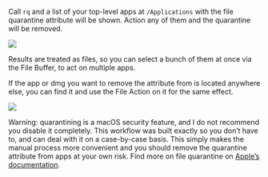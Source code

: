 Call `rq` and a list of your top-level apps at `/Applications` with the file quarantine attribute will be shown. Action any of them and the quarantine will be removed.

![](https://i.imgur.com/CUJF4uI.png)

Results are treated as files, so you can select a bunch of them at once via the File Buffer, to act on multiple apps.

If the app or dmg you want to remove the attribute from is located anywhere else, you can find it and use the File Action on it for the same effect.

![](https://i.imgur.com/gcPTAVf.png)

Warning: quarantining is a macOS security feature, and I do not recommend you disable it completely. This workflow was built exactly so you don’t have to, and can deal with it on a case-by-case basis. This simply makes the manual process more convenient and you should remove the quarantine attribute from apps at your own risk. Find more on file quarantine on [Apple’s documentation](https://developer.apple.com/library/content/releasenotes/Carbon/RN-LaunchServices/index.html).

